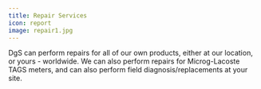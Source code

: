 ```yaml
---
title: Repair Services
icon: report
image: repair1.jpg
---
```


DgS can perform repairs for all of our own products, either at our location, or yours - worldwide.
We can also perform repairs for Microg-Lacoste TAGS meters, and can also perform field diagnosis/replacements at your site.